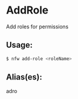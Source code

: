 # AddRole
Add roles for permissions
## Usage:
```sh
$ nfw add-role <roleName>
```
## Alias(es):
adro
